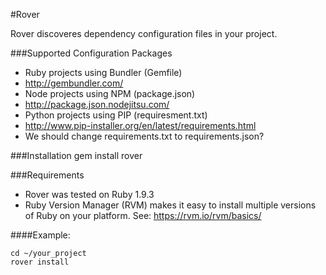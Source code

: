 #Rover

Rover discoveres dependency configuration files in your project.

###Supported Configuration Packages
+ Ruby projects using Bundler (Gemfile) 
 + http://gembundler.com/
+ Node projects using NPM (package.json)
 + http://package.json.nodejitsu.com/
+ Python projects using PIP (requiresment.txt)
 + http://www.pip-installer.org/en/latest/requirements.html
 + We should change requirements.txt to requirements.json?

###Installation
	gem install rover

###Requirements
+ Rover was tested on Ruby 1.9.3
+ Ruby Version Manager (RVM) makes it easy to install multiple versions of Ruby on your platform. See: https://rvm.io/rvm/basics/

####Example:

	cd ~/your_project
	rover install
